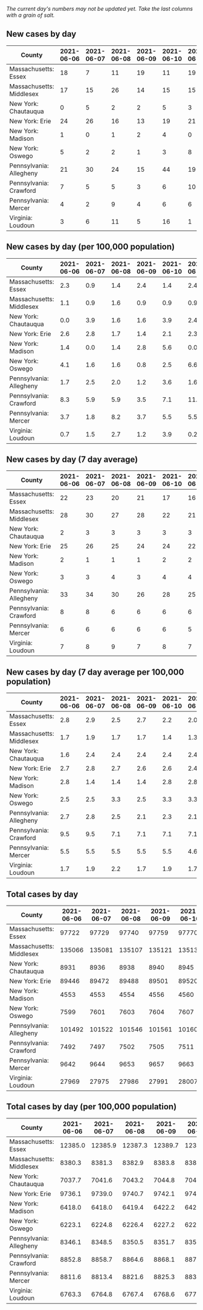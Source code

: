 _The current day's numbers may not be updated yet. Take the last columns with a grain of salt._
## New cases by day

| County | 2021-06-06 | 2021-06-07 | 2021-06-08 | 2021-06-09 | 2021-06-10 | 2021-06-11 | 2021-06-12 |
| --- | --- | --- | --- | --- | --- | --- | --- |
| Massachusetts: Essex | 18 | 7 | 11 | 19 | 11 | 19 |  |
| Massachusetts: Middlesex | 17 | 15 | 26 | 14 | 15 | 15 |  |
| New York: Chautauqua | 0 | 5 | 2 | 2 | 5 | 3 |  |
| New York: Erie | 24 | 26 | 16 | 13 | 19 | 21 |  |
| New York: Madison | 1 | 0 | 1 | 2 | 4 | 0 |  |
| New York: Oswego | 5 | 2 | 2 | 1 | 3 | 8 |  |
| Pennsylvania: Allegheny | 21 | 30 | 24 | 15 | 44 | 19 |  |
| Pennsylvania: Crawford | 7 | 5 | 5 | 3 | 6 | 10 |  |
| Pennsylvania: Mercer | 4 | 2 | 9 | 4 | 6 | 6 |  |
| Virginia: Loudoun | 3 | 6 | 11 | 5 | 16 | 1 |  |

## New cases by day (per 100,000 population)

| County | 2021-06-06 | 2021-06-07 | 2021-06-08 | 2021-06-09 | 2021-06-10 | 2021-06-11 | 2021-06-12 |
| --- | --- | --- | --- | --- | --- | --- | --- |
| Massachusetts: Essex | 2.3 | 0.9 | 1.4 | 2.4 | 1.4 | 2.4 |  |
| Massachusetts: Middlesex | 1.1 | 0.9 | 1.6 | 0.9 | 0.9 | 0.9 |  |
| New York: Chautauqua | 0.0 | 3.9 | 1.6 | 1.6 | 3.9 | 2.4 |  |
| New York: Erie | 2.6 | 2.8 | 1.7 | 1.4 | 2.1 | 2.3 |  |
| New York: Madison | 1.4 | 0.0 | 1.4 | 2.8 | 5.6 | 0.0 |  |
| New York: Oswego | 4.1 | 1.6 | 1.6 | 0.8 | 2.5 | 6.6 |  |
| Pennsylvania: Allegheny | 1.7 | 2.5 | 2.0 | 1.2 | 3.6 | 1.6 |  |
| Pennsylvania: Crawford | 8.3 | 5.9 | 5.9 | 3.5 | 7.1 | 11.8 |  |
| Pennsylvania: Mercer | 3.7 | 1.8 | 8.2 | 3.7 | 5.5 | 5.5 |  |
| Virginia: Loudoun | 0.7 | 1.5 | 2.7 | 1.2 | 3.9 | 0.2 |  |

## New cases by day (7 day average)

| County | 2021-06-06 | 2021-06-07 | 2021-06-08 | 2021-06-09 | 2021-06-10 | 2021-06-11 | 2021-06-12 |
| --- | --- | --- | --- | --- | --- | --- | --- |
| Massachusetts: Essex | 22 | 23 | 20 | 21 | 17 | 16 |  |
| Massachusetts: Middlesex | 28 | 30 | 27 | 28 | 22 | 21 |  |
| New York: Chautauqua | 2 | 3 | 3 | 3 | 3 | 3 |  |
| New York: Erie | 25 | 26 | 25 | 24 | 24 | 22 |  |
| New York: Madison | 2 | 1 | 1 | 1 | 2 | 2 |  |
| New York: Oswego | 3 | 3 | 4 | 3 | 4 | 4 |  |
| Pennsylvania: Allegheny | 33 | 34 | 30 | 26 | 28 | 25 |  |
| Pennsylvania: Crawford | 8 | 8 | 6 | 6 | 6 | 6 |  |
| Pennsylvania: Mercer | 6 | 6 | 6 | 6 | 6 | 5 |  |
| Virginia: Loudoun | 7 | 8 | 9 | 7 | 8 | 7 |  |

## New cases by day (7 day average per 100,000 population)

| County | 2021-06-06 | 2021-06-07 | 2021-06-08 | 2021-06-09 | 2021-06-10 | 2021-06-11 | 2021-06-12 |
| --- | --- | --- | --- | --- | --- | --- | --- |
| Massachusetts: Essex | 2.8 | 2.9 | 2.5 | 2.7 | 2.2 | 2.0 |  |
| Massachusetts: Middlesex | 1.7 | 1.9 | 1.7 | 1.7 | 1.4 | 1.3 |  |
| New York: Chautauqua | 1.6 | 2.4 | 2.4 | 2.4 | 2.4 | 2.4 |  |
| New York: Erie | 2.7 | 2.8 | 2.7 | 2.6 | 2.6 | 2.4 |  |
| New York: Madison | 2.8 | 1.4 | 1.4 | 1.4 | 2.8 | 2.8 |  |
| New York: Oswego | 2.5 | 2.5 | 3.3 | 2.5 | 3.3 | 3.3 |  |
| Pennsylvania: Allegheny | 2.7 | 2.8 | 2.5 | 2.1 | 2.3 | 2.1 |  |
| Pennsylvania: Crawford | 9.5 | 9.5 | 7.1 | 7.1 | 7.1 | 7.1 |  |
| Pennsylvania: Mercer | 5.5 | 5.5 | 5.5 | 5.5 | 5.5 | 4.6 |  |
| Virginia: Loudoun | 1.7 | 1.9 | 2.2 | 1.7 | 1.9 | 1.7 |  |

## Total cases by day

| County | 2021-06-06 | 2021-06-07 | 2021-06-08 | 2021-06-09 | 2021-06-10 | 2021-06-11 | 2021-06-12 |
| --- | --- | --- | --- | --- | --- | --- | --- |
| Massachusetts: Essex | 97722 | 97729 | 97740 | 97759 | 97770 | 97789 |  |
| Massachusetts: Middlesex | 135066 | 135081 | 135107 | 135121 | 135136 | 135151 |  |
| New York: Chautauqua | 8931 | 8936 | 8938 | 8940 | 8945 | 8948 |  |
| New York: Erie | 89446 | 89472 | 89488 | 89501 | 89520 | 89541 |  |
| New York: Madison | 4553 | 4553 | 4554 | 4556 | 4560 | 4560 |  |
| New York: Oswego | 7599 | 7601 | 7603 | 7604 | 7607 | 7615 |  |
| Pennsylvania: Allegheny | 101492 | 101522 | 101546 | 101561 | 101605 | 101624 |  |
| Pennsylvania: Crawford | 7492 | 7497 | 7502 | 7505 | 7511 | 7521 |  |
| Pennsylvania: Mercer | 9642 | 9644 | 9653 | 9657 | 9663 | 9669 |  |
| Virginia: Loudoun | 27969 | 27975 | 27986 | 27991 | 28007 | 28008 |  |

## Total cases by day (per 100,000 population)

| County | 2021-06-06 | 2021-06-07 | 2021-06-08 | 2021-06-09 | 2021-06-10 | 2021-06-11 | 2021-06-12 |
| --- | --- | --- | --- | --- | --- | --- | --- |
| Massachusetts: Essex | 12385.0 | 12385.9 | 12387.3 | 12389.7 | 12391.1 | 12393.5 |  |
| Massachusetts: Middlesex | 8380.3 | 8381.3 | 8382.9 | 8383.8 | 8384.7 | 8385.6 |  |
| New York: Chautauqua | 7037.7 | 7041.6 | 7043.2 | 7044.8 | 7048.7 | 7051.1 |  |
| New York: Erie | 9736.1 | 9739.0 | 9740.7 | 9742.1 | 9744.2 | 9746.5 |  |
| New York: Madison | 6418.0 | 6418.0 | 6419.4 | 6422.2 | 6427.9 | 6427.9 |  |
| New York: Oswego | 6223.1 | 6224.8 | 6226.4 | 6227.2 | 6229.7 | 6236.2 |  |
| Pennsylvania: Allegheny | 8346.1 | 8348.5 | 8350.5 | 8351.7 | 8355.4 | 8356.9 |  |
| Pennsylvania: Crawford | 8852.8 | 8858.7 | 8864.6 | 8868.1 | 8875.2 | 8887.0 |  |
| Pennsylvania: Mercer | 8811.6 | 8813.4 | 8821.6 | 8825.3 | 8830.8 | 8836.3 |  |
| Virginia: Loudoun | 6763.3 | 6764.8 | 6767.4 | 6768.6 | 6772.5 | 6772.8 |  |
